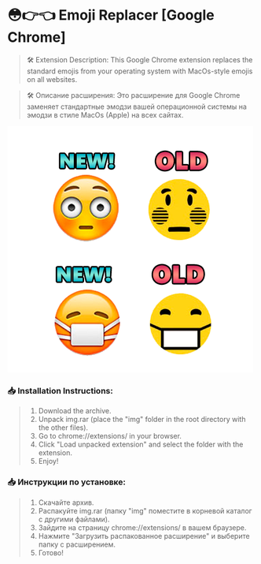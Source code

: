 # 😳👉👈 Emoji Replacer [Google Chrome]
> 🛠️ Extension Description:
This Google Chrome extension replaces the standard emojis from your operating system with MacOs-style emojis on all websites.

> 🛠️ Описание расширения:
Это расширение для Google Chrome заменяет стандартные эмодзи вашей операционной системы на эмодзи в стиле MacOs (Apple) на всех сайтах.


![Превью Бота](preview.png)



### 📥 Installation Instructions:

> 1. Download the archive.
> 2. Unpack img.rar (place the "img" folder in the root directory with the other files).
> 3. Go to chrome://extensions/ in your browser.
> 4. Click "Load unpacked extension" and select the folder with the extension.
> 5. Enjoy!

### 📥 Инструкции по установке:

> 1. Скачайте архив.
> 2. Распакуйте img.rar (папку "img" поместите в корневой каталог с другими файлами).
> 3. Зайдите на страницу chrome://extensions/ в вашем браузере.
> 4. Нажмите "Загрузить распакованное расширение" и выберите папку с расширением.
> 5. Готово!
